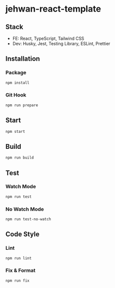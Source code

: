 # jehwan-react-template

## Stack

- FE: React, TypeScript, Tailwind CSS
- Dev: Husky, Jest, Testing Library, ESLint, Prettier

## Installation

### Package

```bash
npm install
```

### Git Hook

```bash
npm run prepare
```

## Start

```bash
npm start
```

## Build

```bash
npm run build
```

## Test

### Watch Mode

```bash
npm run test
```

### No Watch Mode

```bash
npm run test-no-watch
```

## Code Style

### Lint

```bash
npm run lint
```

### Fix & Format

```bash
npm run fix
```